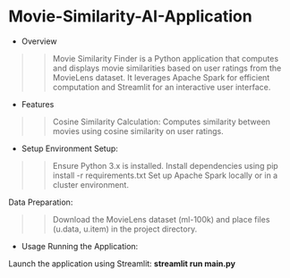 # Movie-Similarity-AI-Application

* Overview
>> Movie Similarity Finder is a Python application that computes and displays movie similarities based on user ratings from the MovieLens dataset. It leverages Apache Spark for efficient computation and Streamlit for an interactive user interface.

* Features
>> Cosine Similarity Calculation: Computes similarity between movies using cosine similarity on user ratings.

* Setup
Environment Setup:

>> Ensure Python 3.x is installed.
>> Install dependencies using pip install -r requirements.txt
>> Set up Apache Spark locally or in a cluster environment.

Data Preparation:
>> Download the MovieLens dataset (ml-100k) and place files (u.data, u.item) in the project directory.

* Usage
Running the Application:

Launch the application using Streamlit: 
**streamlit run main.py**
